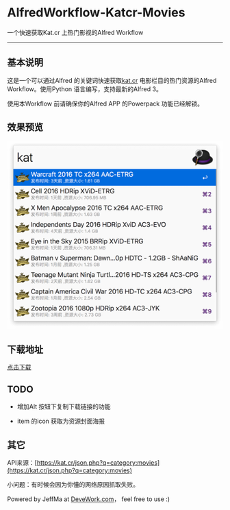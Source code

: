 # AlfredWorkflow-Katcr-Movies

 一个快速获取Kat.cr 上热门影视的Alfred Workflow
 
 ****
 
## 基本说明

这是一个可以通过Alfred 的关键词快速获取[kat.cr](https://kat.cr/movies/) 电影栏目的热门资源的Alfred Workflow。使用Python 语言编写，支持最新的Alfred 3。

使用本Workflow 前请确保你的Alfred APP 的Powerpack 功能已经解锁。

## 效果预览

![效果截图](screen.png) 

## 下载地址
 
[点击下载](https://github.com/Jeff2Ma/AlfredWorkflow-Katcr-Moives/blob/master/KAT-Movies.alfredworkflow?raw=true)

## TODO

- 增加Alt 按钮下复制下载链接的功能

- item 的icon 获取为资源封面海报

## 其它

API来源：[https://kat.cr/json.php?q=category:movies](https://kat.cr/json.php?q=category:movies)

小问题：有时候会因为你懂的网络原因抓取失败。

Powered by JeffMa at [DeveWork.com](http://devework.com/)， feel free to use :)

